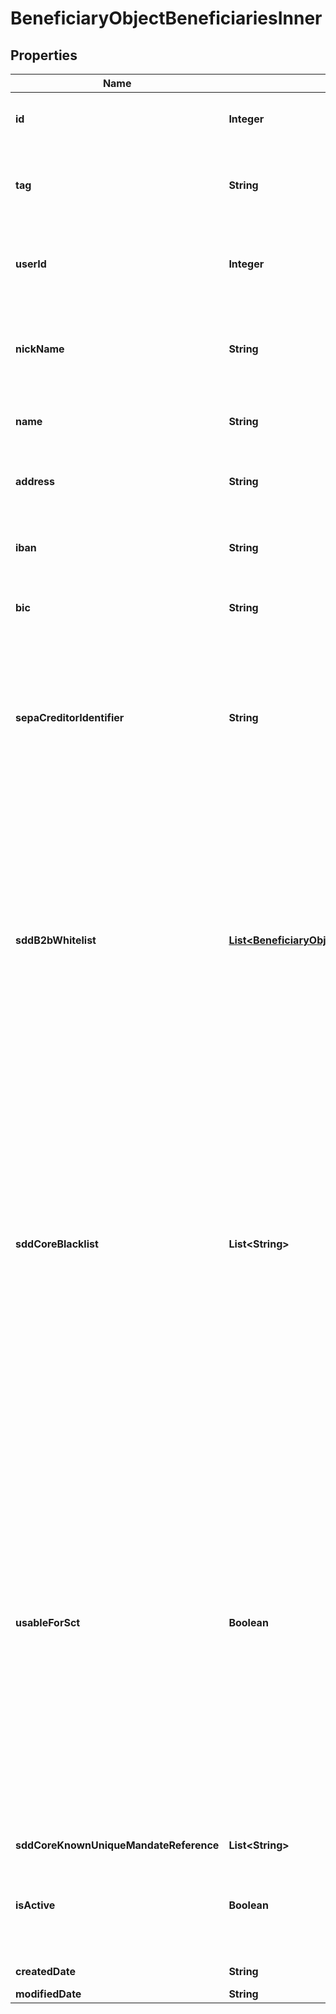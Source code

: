 

# BeneficiaryObjectBeneficiariesInner


## Properties

| Name | Type | Description | Notes |
|------------ | ------------- | ------------- | -------------|
|**id** | **Integer** | The unique identifier of the Beneficiary.  |  [optional] |
|**tag** | **String** | Custom data that could be used by caller to search the instance.  |  [optional] |
|**userId** | **Integer** | The unique identifier of the User to which the Beneficiary is attached. |  [optional] |
|**nickName** | **String** | Name choosen by end user to easily recognize the beneficiary.  |  [optional] |
|**name** | **String** | Beneficiary name, linked to bank account. |  [optional] |
|**address** | **String** | Beneficiary address, linked to bank account. |  [optional] |
|**iban** | **String** | Beneficiary International Bank Account Number. |  [optional] |
|**bic** | **String** | Beneficiary Bank Identifier Code. |  [optional] |
|**sepaCreditorIdentifier** | **String** | Beneficiary SEPA Creditor Identifier. Mandatory to validate B2B incoming direct debit, useless otherwise. Between 8 and 35 h.  |  [optional] |
|**sddB2bWhitelist** | [**List&lt;BeneficiaryObjectBeneficiariesInnerSddB2bWhitelistInner&gt;**](BeneficiaryObjectBeneficiariesInnerSddB2bWhitelistInner.md) | Each unique mandate reference, with its frequency type, must be explicitely allowed when doing B2B Direct Debit. Furthermore, a mandate not used during more than 36 months will be automatically rejected even if in the white list.  |  [optional] |
|**sddCoreBlacklist** | **List&lt;String&gt;** | Core Direct Debit are accepted by default. If a Core mandate is to be refused on reception, it has to be added to this list. If wild char * (star) is used instead of a UMR, all Direct Debit from this beneficiary will be refused. Note that the mandate ref entered is case sensitive.  |  [optional] |
|**usableForSct** | **Boolean** | Indicated if the beneficiary can be used for SEPA Credit Transfer. This field is a conveniant way to filter all beneficiaries for a user that would like to do a Credit Transfer. Indeed, beneficaries are created automatically when receiving a Core Direct Debit and therefor by looking at the list you won&#39;t be able to idnetify which beneficary to use on SCT.  |  [optional] |
|**sddCoreKnownUniqueMandateReference** | **List&lt;String&gt;** |  |  [optional] |
|**isActive** | **Boolean** | Indicates whether or not the Beneficiary is active. This value is set to &#x60;true&#x60; by default. |  [optional] |
|**createdDate** | **String** | Creation date. |  [optional] |
|**modifiedDate** | **String** | Update date. |  [optional] |



